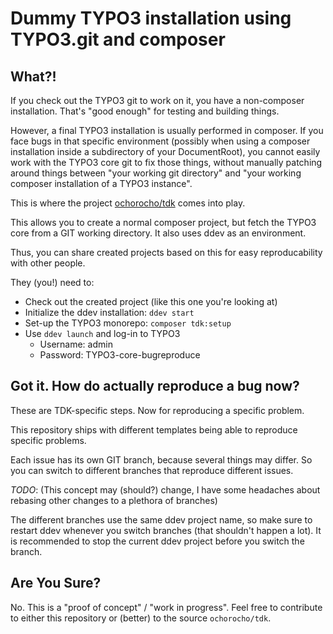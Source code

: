 # Dummy TYPO3 installation using TYPO3.git and composer

## What?!

If you check out the TYPO3 git to work on it, you have a non-composer
installation. That's "good enough" for testing and building things.

However, a final TYPO3 installation is usually performed in composer.
If you face bugs in that specific environment (possibly when using
a composer installation inside a subdirectory of your DocumentRoot),
you cannot easily work with the TYPO3 core git to fix those things,
without manually patching around things between "your working git directory"
and "your working composer installation of a TYPO3 instance".

This is where the project
[ochorocho/tdk](https://github.com/ochorocho/tdk/tree/main) comes into play.

This allows you to create a normal composer project, but fetch the TYPO3
core from a GIT working directory. It also uses ddev as an environment.

Thus, you can share created projects based on this for easy reproducability
with other people.

They (you!) need to:

* Check out the created project (like this one you're looking at)
* Initialize the ddev installation: `ddev start`
* Set-up the TYPO3 monorepo: `composer tdk:setup`
* Use `ddev launch` and log-in to TYPO3
    * Username: admin
    * Password: TYPO3-core-bugreproduce

## Got it. How do actually reproduce a bug now?

These are TDK-specific steps. Now for reproducing a specific problem.

This repository ships with different templates being able to reproduce
specific problems.

Each issue has its own GIT branch, because several things may differ.
So you can switch to different branches that reproduce different issues.

*TODO*: (This concept may (should?) change, I have some headaches about rebasing other changes
to a plethora of branches)

The different branches use the same ddev project name, so make sure to
restart ddev whenever you switch branches (that shouldn't happen a lot).
It is recommended to stop the current ddev project before you switch the branch.

## Are You Sure?

No. This is a "proof of concept" / "work in progress". Feel free to
contribute to either this repository or (better) to the source
`ochorocho/tdk`.

